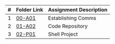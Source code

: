 |   #   | Folder Link | Assignment Description |
| :---: | ----------- | ---------------------- |
|   1   | [00-A01](https://github.com/nitishkumar2306/5143-Opsys-102/tree/main/Assignments/00-A01)  |     Establishing Comms     |
|   2   | [01-A02](https://github.com/nitishkumar2306/5143-Opsys-102/tree/main/Assignments/01-A02)  |     Code Repository     |
|   3   | [02-P01](https://github.com/nitishkumar2306/5143-Opsys-102/tree/main/Assignments/02-P01)  |     Shell Project     |
